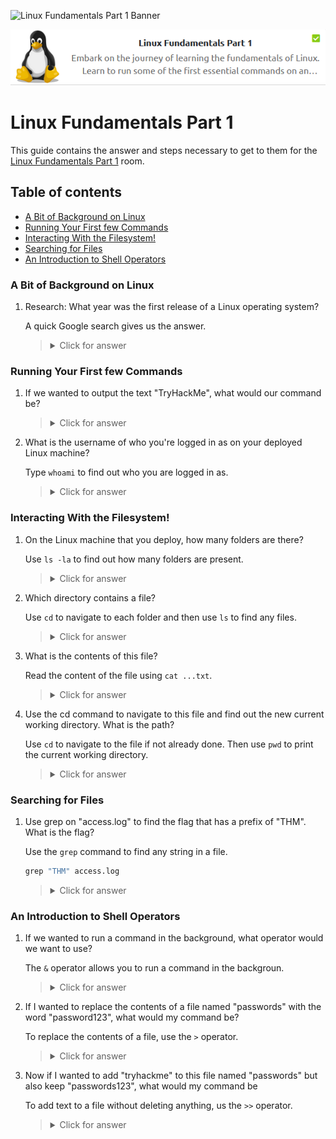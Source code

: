 ![Linux Fundamentals Part 1 Banner](https://assets.tryhackme.com/room-banners/linuxfund.png)

<p align="center">
   <img src="https://github.com/Kevinovitz/TryHackMe_Writeups/blob/main/linuxfundamentalspart1/Linux_Fundamentals_1_Cover.png" alt="Linux Fundamentals Part 1 Logo">
</p>

# Linux Fundamentals Part 1

This guide contains the answer and steps necessary to get to them for the [Linux Fundamentals Part 1](https://tryhackme.com/room/linuxfundamentalspart1) room.

## Table of contents

- [A Bit of Background on Linux](#a-bit-of-background-on-linux)
- [Running Your First few Commands](#running-your-first-few-commands)
- [Interacting With the Filesystem!](#interacting-with-the-filesystem)
- [Searching for Files](#searching-for-files)
- [An Introduction to Shell Operators](#an-introduction-to-shell-operators)

### A Bit of Background on Linux

1. Research: What year was the first release of a Linux operating system? 

   A quick Google search gives us the answer.
   
   ><details><summary>Click for answer</summary>1991</details>

### Running Your First few Commands

1. If we wanted to output the text "TryHackMe", what would our command be?
   
   ><details><summary>Click for answer</summary>echo TryHackMe</details>

2. What is the username of who you're logged in as on your deployed Linux machine?
   
   Type `whoami` to find out who you are logged in as.
   
   ><details><summary>Click for answer</summary>tryhackme</details>

### Interacting With the Filesystem!


1. On the Linux machine that you deploy, how many folders are there?
   
   Use `ls -la` to find out how many folders are present.

   ><details><summary>Click for answer</summary>4</details>
   
2. Which directory contains a file?
   
   Use `cd` to navigate to each folder and then use `ls` to find any files.
   
   ><details><summary>Click for answer</summary>folder4</details>

3. What is the contents of this file?
   
   Read the content of the file using `cat ...txt`.
   
   ><details><summary>Click for answer</summary>Hello World</details>

4. Use the cd command to navigate to this file and find out the new current working directory. What is the path?
   
   Use `cd` to navigate to the file if not already done. Then use `pwd` to print the current working directory.
   
   ><details><summary>Click for answer</summary>/home/tryhackme/folder4</details>

### Searching for Files

1. Use grep on "access.log" to find the flag that has a prefix of "THM". What is the flag?
   
   Use the `grep` command to find any string in a file.
      
   ```cmd
   grep "THM" access.log
   ```
   
   ><details><summary>Click for answer</summary>THM{ACCESS}</details>

### An Introduction to Shell Operators

1. If we wanted to run a command in the background, what operator would we want to use?
   
   The `&` operator allows you to run a command in the backgroun.
   
   ><details><summary>Click for answer</summary>&</details>

2. If I wanted to replace the contents of a file named "passwords" with the word "password123", what would my command be?

   To replace the contents of a file, use the `>` operator.
   
   ><details><summary>Click for answer</summary>echo password123 > passwords</details>
   
3. Now if I wanted to add "tryhackme" to this file named "passwords" but also keep "passwords123", what would my command be
   
   To add text to a file without deleting anything, us the `>>` operator.
   
   ><details><summary>Click for answer</summary>echo tryhackme >> passwords</details>
